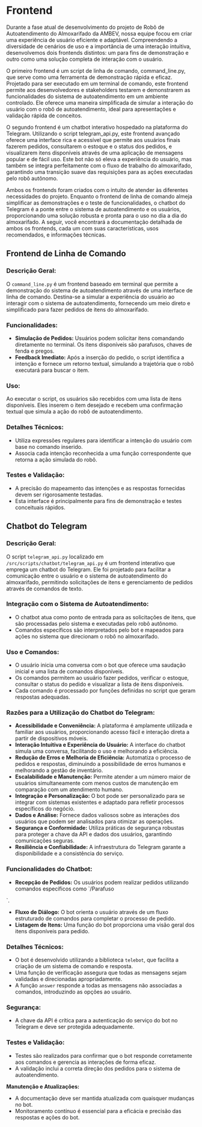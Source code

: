 # Frontend

Durante a fase atual de desenvolvimento do projeto de Robô de Autoatendimento do Almoxarifado da AMBEV, nossa equipe focou em criar uma experiência de usuário eficiente e adaptável. Compreendendo a diversidade de cenários de uso e a importância de uma interação intuitiva, desenvolvemos dois frontends distintos: um para fins de demonstração e outro como uma solução completa de interação com o usuário.

O primeiro frontend é um script de linha de comando, command_line.py, que serve como uma ferramenta de demonstração rápida e eficaz. Projetado para ser executado em um terminal de comando, este frontend permite aos desenvolvedores e stakeholders testarem e demonstrarem as funcionalidades do sistema de autoatendimento em um ambiente controlado. Ele oferece uma maneira simplificada de simular a interação do usuário com o robô de autoatendimento, ideal para apresentações e validação rápida de conceitos.

O segundo frontend é um chatbot interativo hospedado na plataforma do Telegram. Utilizando o script telegram_api.py, este frontend avançado oferece uma interface rica e acessível que permite aos usuários finais fazerem pedidos, consultarem o estoque e o status dos pedidos, e visualizarem itens disponíveis através de uma aplicação de mensagens popular e de fácil uso. Este bot não só eleva a experiência do usuário, mas também se integra perfeitamente com o fluxo de trabalho do almoxarifado, garantindo uma transição suave das requisições para as ações executadas pelo robô autônomo.

Ambos os frontends foram criados com o intuito de atender às diferentes necessidades do projeto. Enquanto o frontend de linha de comando almeja simplificar as demonstrações e o teste de funcionalidades, o chatbot do Telegram é a ponte entre o sistema de autoatendimento e os usuários, proporcionando uma solução robusta e pronta para o uso no dia a dia do almoxarifado. A seguir, você encontrará a documentação detalhada de ambos os frontends, cada um com suas características, usos recomendados, e informações técnicas.

## **Frontend de Linha de Comando**

### **Descrição Geral:**
O `command_line.py` é um frontend baseado em terminal que permite a demonstração do sistema de autoatendimento através de uma interface de linha de comando. Destina-se a simular a experiência do usuário ao interagir com o sistema de autoatendimento, fornecendo um meio direto e simplificado para fazer pedidos de itens do almoxarifado.

### **Funcionalidades:**
- **Simulação de Pedidos:** Usuários podem solicitar itens comandando diretamente no terminal. Os itens disponíveis são parafusos, chaves de fenda e pregos.
- **Feedback Imediato:** Após a inserção do pedido, o script identifica a intenção e fornece um retorno textual, simulando a trajetória que o robô executará para buscar o item.

### **Uso:**
Ao executar o script, os usuários são recebidos com uma lista de itens disponíveis. Eles inserem o item desejado e recebem uma confirmação textual que simula a ação do robô de autoatendimento.

### **Detalhes Técnicos:**
- Utiliza expressões regulares para identificar a intenção do usuário com base no comando inserido.
- Associa cada intenção reconhecida a uma função correspondente que retorna a ação simulada do robô.

### **Testes e Validação:**
- A precisão do mapeamento das intenções e as respostas fornecidas devem ser rigorosamente testadas.
- Esta interface é principalmente para fins de demonstração e testes conceituais rápidos.

## **Chatbot do Telegram**

### **Descrição Geral:**
O script `telegram_api.py` localizado em `/src/scripts/chatbot/telegram_api.py` é um frontend interativo que emprega um chatbot do Telegram. Ele foi projetado para facilitar a comunicação entre o usuário e o sistema de autoatendimento do almoxarifado, permitindo solicitações de itens e gerenciamento de pedidos através de comandos de texto.

### **Integração com o Sistema de Autoatendimento:**
- O chatbot atua como ponto de entrada para as solicitações de itens, que são processadas pelo sistema e executadas pelo robô autônomo.
- Comandos específicos são interpretados pelo bot e mapeados para ações no sistema que direcionam o robô no almoxarifado.

### **Uso e Comandos:**
- O usuário inicia uma conversa com o bot que oferece uma saudação inicial e uma lista de comandos disponíveis.
- Os comandos permitem ao usuário fazer pedidos, verificar o estoque, consultar o status do pedido e visualizar a lista de itens disponíveis.
- Cada comando é processado por funções definidas no script que geram respostas adequadas.

### **Razões para a Utilização do Chatbot do Telegram:**
- **Acessibilidade e Conveniência:** A plataforma é amplamente utilizada e familiar aos usuários, proporcionando acesso fácil e interação direta a partir de dispositivos móveis.
- **Interação Intuitiva e Experiência do Usuário:** A interface do chatbot simula uma conversa, facilitando o uso e melhorando a eficiência.
- **Redução de Erros e Melhoria de Eficiência:** Automatiza o processo de pedidos e respostas, diminuindo a possibilidade de erros humanos e melhorando a gestão de inventário.
- **Escalabilidade e Manutenção:** Permite atender a um número maior de usuários simultaneamente com menos custos de manutenção em comparação com um atendimento humano.
- **Integração e Personalização:** O bot pode ser personalizado para se integrar com sistemas existentes e adaptado para refletir processos específicos do negócio.
- **Dados e Análise:** Fornece dados valiosos sobre as interações dos usuários que podem ser analisados para otimizar as operações.
- **Segurança e Conformidade:** Utiliza práticas de segurança robustas para proteger a chave da API e dados dos usuários, garantindo comunicações seguras.
- **Resiliência e Confiabilidade:** A infraestrutura do Telegram garante a disponibilidade e a consistência do serviço.

### **Funcionalidades do Chatbot:**
- **Recepção de Pedidos:** Os usuários podem realizar pedidos utilizando comandos específicos como `/Parafuso

`.
- **Fluxo de Diálogo:** O bot orienta o usuário através de um fluxo estruturado de comandos para completar o processo de pedido.
- **Listagem de Itens:** Uma função do bot proporciona uma visão geral dos itens disponíveis para pedido.

### **Detalhes Técnicos:**
- O bot é desenvolvido utilizando a biblioteca `telebot`, que facilita a criação de um sistema de comando e resposta.
- Uma função de verificação assegura que todas as mensagens sejam validadas e direcionadas apropriadamente.
- A função `answer` responde a todas as mensagens não associadas a comandos, introduzindo as opções ao usuário.

### **Segurança:**
- A chave da API é crítica para a autenticação do serviço do bot no Telegram e deve ser protegida adequadamente.

### **Testes e Validação:**
- Testes são realizados para confirmar que o bot responde corretamente aos comandos e gerencia as interações de forma eficaz.
- A validação inclui a correta direção dos pedidos para o sistema de autoatendimento.

**Manutenção e Atualizações:**
- A documentação deve ser mantida atualizada com quaisquer mudanças no bot.
- Monitoramento contínuo é essencial para a eficácia e precisão das respostas e ações do bot.
